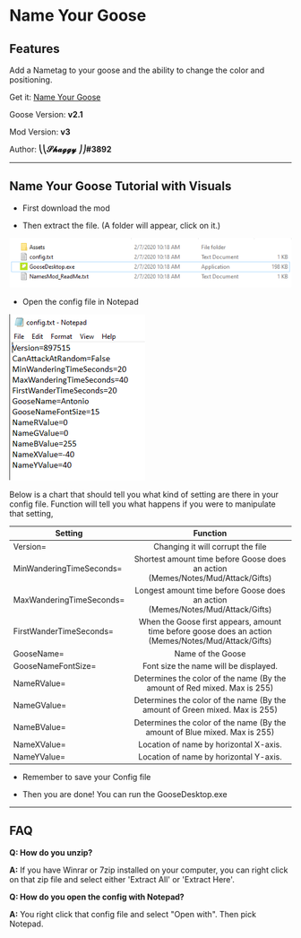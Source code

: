 # Name Your Goose

## Features

Add a Nametag to your goose and the ability to change the color and positioning.

Get it: [Name Your Goose](https://drive.google.com/file/d/1e7i3MBVZOCYpWB459JAho3CJajhJsCDr/view?usp=sharing "Name Your Goose")

Goose Version: **v2.1**

Mod Version: **v3**

Author: **⎝⎝𝓢𝓱𝓪𝓰𝓰𝔂 ⎠⎠#3892**

---

## Name Your Goose Tutorial with Visuals

* First download the mod

* Then extract the file. (A folder will appear, click on it.)

![You should see the following files appear: Assets folder, config file, Goose Desktop.exe, and NamesMod_ReadMe](https://raw.githubusercontent.com/Tatohead/ResourceHub-Images/master/Name%20your%20Goose/part%201.png "You should see the following files appear: Assets folder, config file, Goose Desktop.exe, and NamesMod_ReadMe")

* Open the config file in Notepad

![There are 7 lines in that notepad that says: GooseName=Antonio, GooseNameFontSize=15, NameRValue=0, NameGValue=0, NameBValue=255, NameXValue=-40, NameYValue=40](https://raw.githubusercontent.com/Tatohead/ResourceHub-Images/master/Name%20your%20Goose/part%202.png "There are 7 lines in that notepad that says: GooseName=Antonio, GooseNameFontSize=15, NameRValue=0, NameGValue=0, NameBValue=255, NameXValue=-40, NameYValue=40")

Below is a chart that should tell you what kind of setting are there in your config file. Function will tell you what happens if you were to manipulate that setting,

| Setting                   | Function                                                                                                 |
|---------------------------|:--------------------------------------------------------------------------------------------------------:|
| Version=                  | Changing it will corrupt the file                                                                        |
| MinWanderingTimeSeconds=  | Shortest amount time before Goose does an action (Memes/Notes/Mud/Attack/Gifts)                          |
| MaxWanderingTimeSeconds=  | Longest amount time before Goose does an action (Memes/Notes/Mud/Attack/Gifts)                           |
| FirstWanderTimeSeconds=   | When the Goose first appears, amount time before goose does an action (Memes/Notes/Mud/Attack/Gifts)     |
| GooseName=         |  Name of the Goose       |
| GooseNameFontSize= | Font size the name will be displayed. |
| NameRValue= | Determines the color of the name (By the amount of Red mixed. Max is 255) |
| NameGValue= | Determines the color of the name (By the amount of Green mixed. Max is 255) |
| NameBValue= | Determines the color of the name (By the amount of Blue mixed. Max is 255) |
| NameXValue= | Location of name by horizontal X-axis. |
| NameYValue= | Location of name by horizontal Y-axis. |

* Remember to save your Config file

* Then you are done! You can run the GooseDesktop.exe

---

## FAQ

**Q: How do you unzip?**

**A:** If you have Winrar or 7zip installed on your computer, you can right click on that zip file and select either 'Extract All' or 'Extract Here'.

**Q: How do you open the config with Notepad?**

**A:** You right click that config file and select "Open with". Then pick Notepad.
